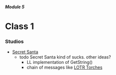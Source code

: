 ##### Module 5

# Class 1

### Studios
* <a href="../studios/secret-santa" target="_blank">Secret Santa</a>
  * todo Secret Santa kind of sucks. other ideas?
    * LL implementation of GetString()
    * chain of messages like <a href="https://www.youtube.com/watch?v=i6LGJ7evrAg" target="_blank">LOTR Torches</a>
